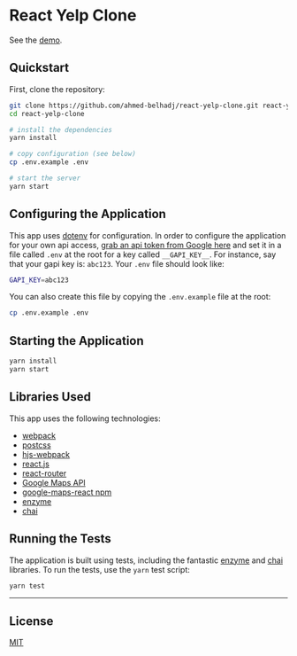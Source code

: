 # React Yelp Clone

See the [demo](http://ahmed-belhadj.github.io/react-yelp-clone).

## Quickstart

First, clone the repository:

```bash
git clone https://github.com/ahmed-belhadj/react-yelp-clone.git react-yelp-clone
cd react-yelp-clone

# install the dependencies
yarn install

# copy configuration (see below)
cp .env.example .env

# start the server
yarn start
```

## Configuring the Application

This app uses [dotenv](https://github.com/bkeepers/dotenv) for configuration. In order to configure the application for your own api access, [grab an api token from Google here](https://developers.google.com/maps/documentation/javascript/) and set it in a file called `.env` at the root for a key called `__GAPI_KEY__`.
For instance, say that your gapi key is: `abc123`. Your `.env` file should look like:

```bash
GAPI_KEY=abc123
```

You can also create this file by copying the `.env.example` file at the root:

```bash
cp .env.example .env
```

## Starting the Application

```bash
yarn install
yarn start
```

## Libraries Used

This app uses the following technologies:

- [webpack](https://webpack.github.io)
- [postcss](http://postcss.org)
- [hjs-webpack](https://github.com/HenrikJoreteg/hjs-webpack)
- [react.js](http://facebook.github.io/react/)
- [react-router](https://github.com/reactjs/react-router)
- [Google Maps API](https://developers.google.com/maps/)
- [google-maps-react npm](https://github.com/fullstackreact/google-maps-react)
- [enzyme](https://github.com/airbnb/enzyme)
- [chai](http://chaijs.com)

## Running the Tests

The application is built using tests, including the fantastic [enzyme](https://github.com/airbnb/enzyme) and [chai](http://chaijs.com) libraries. To run the tests, use the `yarn` test script:

```shell
yarn test
```

---

## License

[MIT](/LICENSE)
